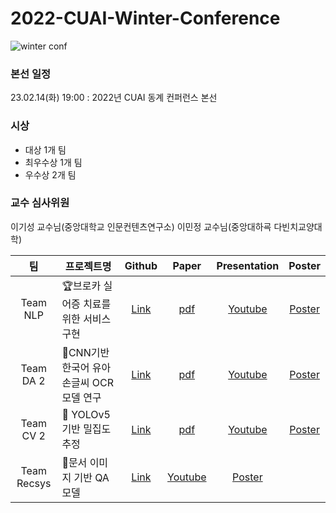 # 2022-CUAI-Winter-Conference

![winter conf](https://user-images.githubusercontent.com/48724872/223233664-fea79e9f-9a29-4c14-80c4-7d94d803673e.jpg)

### 본선 일정
23.02.14(화) 19:00 : 2022년 CUAI 동계 컨퍼런스 본선


### 시상
* 대상 1개 팀
* 최우수상 1개 팀
* 우수상 2개 팀

### 교수 심사위원
이기성 교수님(중앙대학교 인문컨텐츠연구소)
이민정 교수님(중앙대하굑 다빈치교양대학)

|팀|프로젝트명|Github|Paper|Presentation|Poster|
|:---:|---|:---:|:---:|:---:|:---:|
|Team NLP|🏆브로카 실어증 치료를 위한 서비스 구현|[Link]()|[pdf]()|[Youtube]()|[Poster]()|
|Team DA 2|🥉CNN기반 한국어 유아 손글씨 OCR 모델 연구|[Link]()|[pdf]()|[Youtube]()|[Poster]()|
|Team CV 2|🥉 YOLOv5 기반 밀집도 추정|[Link]()|[pdf]()|[Youtube]()|[Poster]()|
|Team Recsys|🥈문서 이미지 기반 QA 모델|[Link]()|[Youtube]()|[Poster]()|
